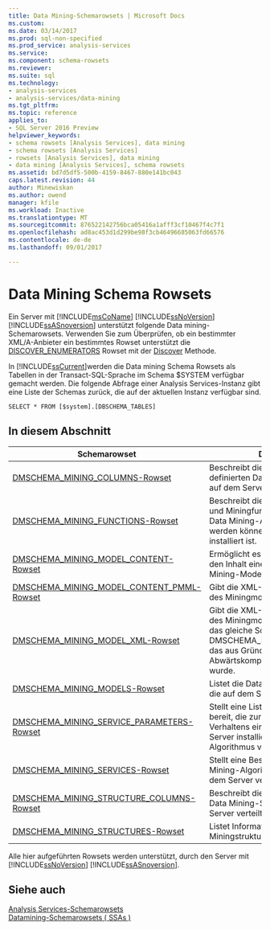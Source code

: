 ```yaml
---
title: Data Mining-Schemarowsets | Microsoft Docs
ms.custom: 
ms.date: 03/14/2017
ms.prod: sql-non-specified
ms.prod_service: analysis-services
ms.service: 
ms.component: schema-rowsets
ms.reviewer: 
ms.suite: sql
ms.technology:
- analysis-services
- analysis-services/data-mining
ms.tgt_pltfrm: 
ms.topic: reference
applies_to:
- SQL Server 2016 Preview
helpviewer_keywords:
- schema rowsets [Analysis Services], data mining
- schema rowsets [Analysis Services]
- rowsets [Analysis Services], data mining
- data mining [Analysis Services], schema rowsets
ms.assetid: bd7d5df5-500b-4159-8467-880e141bc043
caps.latest.revision: 44
author: Minewiskan
ms.author: owend
manager: kfile
ms.workload: Inactive
ms.translationtype: MT
ms.sourcegitcommit: 876522142756bca05416a1afff3cf10467f4c7f1
ms.openlocfilehash: ad8ac453d1d299be98f3cb46496685063fd66576
ms.contentlocale: de-de
ms.lasthandoff: 09/01/2017

---
```

# <a name="data-mining-schema-rowsets"></a>Data Mining Schema Rowsets
  Ein Server mit [!INCLUDE[msCoName](../../../includes/msconame-md.md)] [!INCLUDE[ssNoVersion](../../../includes/ssnoversion-md.md)] [!INCLUDE[ssASnoversion](../../../includes/ssasnoversion-md.md)] unterstützt folgende Data mining-Schemarowsets. Verwenden Sie zum Überprüfen, ob ein bestimmter XML/A-Anbieter ein bestimmtes Rowset unterstützt die [DISCOVER_ENUMERATORS](../../../analysis-services/schema-rowsets/xml/discover-enumerators-rowset.md) Rowset mit der [Discover](../../../analysis-services/xmla/xml-elements-methods-discover.md) Methode.  
  
 In [!INCLUDE[ssCurrent](../../../includes/sscurrent-md.md)]werden die Data mining Schema Rowsets als Tabellen in der Transact-SQL-Sprache im Schema $SYSTEM verfügbar gemacht werden. Die folgende Abfrage einer Analysis Services-Instanz gibt eine Liste der Schemas zurück, die auf der aktuellen Instanz verfügbar sind.  
  
```  
SELECT * FROM [$system].[DBSCHEMA_TABLES]  
```  
  
## <a name="in-this-section"></a>In diesem Abschnitt  
  
|Schemarowset|Description|  
|-------------------|-----------------|  
|[DMSCHEMA_MINING_COLUMNS-Rowset](../../../analysis-services/schema-rowsets/data-mining/dmschema-mining-columns-rowset.md)|Beschreibt die einzelnen Spalten aller definierten Data Mining-Modelle, die auf dem Server verteilt werden.|  
|[DMSCHEMA_MINING_FUNCTIONS-Rowset](../../../analysis-services/schema-rowsets/data-mining/dmschema-mining-functions-rowset.md)|Beschreibt die Vorhersagefunktionen und Miningfunktionen, die mit jedem Data Mining-Algorithmus verwendet werden können, der auf dem Server installiert ist.|  
|[DMSCHEMA_MINING_MODEL_CONTENT-Rowset](../../../analysis-services/schema-rowsets/data-mining/dmschema-mining-model-content-rowset.md)|Ermöglicht es der Clientanwendung, den Inhalt eines trainierten Data Mining-Modells zu durchsuchen.|  
|[DMSCHEMA_MINING_MODEL_CONTENT_PMML-Rowset](../../../analysis-services/schema-rowsets/data-mining/dmschema-mining-model-content-pmml-rowset.md)|Gibt die XML-Darstellung (PMML 2.1) des Miningmodellinhalts wieder.|  
|[DMSCHEMA_MINING_MODEL_XML-Rowset](../../../analysis-services/schema-rowsets/data-mining/dmschema-mining-model-xml-rowset.md)|Gibt die XML-Struktur (PMML 2.1) des Miningmodells wieder. Dies ist das gleiche Schema wie DMSCHEMA_MINING_MODEL_PMML, das aus Gründen der Abwärtskompatibilität beibehalten wurde.|  
|[DMSCHEMA_MINING_MODELS-Rowset](../../../analysis-services/schema-rowsets/data-mining/dmschema-mining-models-rowset.md)|Listet die Data Mining-Modelle auf, die auf dem Server verteilt werden.|  
|[DMSCHEMA_MINING_SERVICE_PARAMETERS-Rowset](../../../analysis-services/schema-rowsets/data-mining/dmschema-mining-service-parameters-rowset.md)|Stellt eine Liste von Parametern bereit, die zur Konfiguration des Verhaltens eines jeden auf dem Server installierten Data Mining-Algorithmus verwendet werden kann.|  
|[DMSCHEMA_MINING_SERVICES-Rowset](../../../analysis-services/schema-rowsets/data-mining/dmschema-mining-services-rowset.md)|Stellt eine Beschreibung aller Data Mining-Algorithmen bereit, die auf dem Server verfügbar sind.|  
|[DMSCHEMA_MINING_STRUCTURE_COLUMNS-Rowset](../../../analysis-services/schema-rowsets/data-mining/dmschema-mining-structure-columns-rowset.md)|Beschreibt die einzelnen Spalten aller Data Mining-Strukturen, die auf dem Server verteilt werden.|  
|[DMSCHEMA_MINING_STRUCTURES-Rowset](../../../analysis-services/schema-rowsets/data-mining/dmschema-mining-structures-rowset.md)|Listet Informationen zu Miningstrukturen auf.|  
  
 Alle hier aufgeführten Rowsets werden unterstützt, durch den Server mit [!INCLUDE[ssNoVersion](../../../includes/ssnoversion-md.md)] [!INCLUDE[ssASnoversion](../../../includes/ssasnoversion-md.md)].  
  
## <a name="see-also"></a>Siehe auch  
 [Analysis Services-Schemarowsets](../../../analysis-services/schema-rowsets/analysis-services-schema-rowsets.md)   
 [Datamining-Schemarowsets &#40; SSAs &#41;](../../../analysis-services/data-mining/data-mining-schema-rowsets-ssas.md)  
  
  

